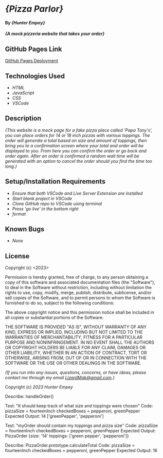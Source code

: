 # _{Pizza Parlor}_

#### By _**{Hunter Empey}**_

#### _{A mock pizzeria website that takes your order}_

## GitHub Pages Link
[GitHub Pages Deployment](https://lizardmak.github.io/pizzaparlor/)

## Technologies Used

* _HTML_
* _JavaScript_
* _CSS_
* _VSCode_

## Description

_{This website is a mock page for a fake pizza place called 'Papa Tony's', you can place orders for 14 or 18 inch pizzas with various toppings. The order will generate a total based on size and amount of toppings, then bring you to a confirmation screen where your total and order will be displayed to you. From here you can confirm the order or go back and order again. After an order is confirmed a random wait time will be generated with an option to cancel the order should you find the time too long.}_

## Setup/Installation Requirements

* _Ensure that both VSCode and Live Server Extension are installed_
* _Start blank project in VSCode_
* _Clone GitHub repo to VSCode using terminal_
* _Press 'go live' in the bottom right_
* _format_

## Known Bugs

* _None_

## License

Copyright (c) <2023> <Hunter Empey>

Permission is hereby granted, free of charge, to any person obtaining a copy
of this software and associated documentation files (the "Software"), to deal
in the Software without restriction, including without limitation the rights
to use, copy, modify, merge, publish, distribute, sublicense, and/or sell
copies of the Software, and to permit persons to whom the Software is
furnished to do so, subject to the following conditions:

The above copyright notice and this permission notice shall be included in all
copies or substantial portions of the Software.

THE SOFTWARE IS PROVIDED "AS IS", WITHOUT WARRANTY OF ANY KIND, EXPRESS OR
IMPLIED, INCLUDING BUT NOT LIMITED TO THE WARRANTIES OF MERCHANTABILITY,
FITNESS FOR A PARTICULAR PURPOSE AND NONINFRINGEMENT. IN NO EVENT SHALL THE
AUTHORS OR COPYRIGHT HOLDERS BE LIABLE FOR ANY CLAIM, DAMAGES OR OTHER
LIABILITY, WHETHER IN AN ACTION OF CONTRACT, TORT OR OTHERWISE, ARISING FROM,
OUT OF OR IN CONNECTION WITH THE SOFTWARE OR THE USE OR OTHER DEALINGS IN THE
SOFTWARE.

_{If you run into any issues, questions, concerns, or have ideas, please contact me through my email LizardMak@gmail.com.}_

Copyright (c) _2023_ _Hunter Empey_












Describe: handleOrder()

Test: "It should keep track of what size and toppings were chosen"
Code: pizzaSize = fourteenInch 
      checkedBoxes = pepperoni, greenPepper
Expected Output: 14
                ['greenPepper', 'pepperoni']

Test: "myOrder should contain my toppings and pizza size"
Code: pizzaSize = fourteenInch
      checkedBoxes = pepperoni, greenPepper
Expected Output: PizzaOrder {size: '14' toppings: ['green pepper', 'pepperoni']}                  

Describe: PizzaOrder.prototype.calculateTotal
Code: pizzaSize = fourteenInch
      checkedBoxes = pepperoni, greenPepper
Expected Output: 16
